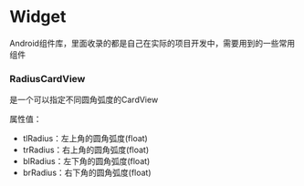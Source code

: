 # Widget

Android组件库，里面收录的都是自己在实际的项目开发中，需要用到的一些常用组件

### RadiusCardView

是一个可以指定不同圆角弧度的CardView

属性值：

* tlRadius：左上角的圆角弧度(float)
* trRadius：右上角的圆角弧度(float)
* blRadius：左下角的圆角弧度(float)
* brRadius：右下角的圆角弧度(float)

